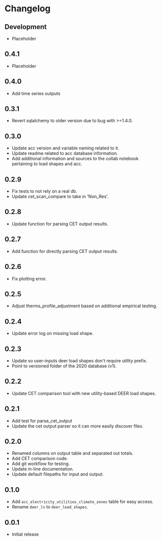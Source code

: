 Changelog
=========

Development
-----------

* Placeholder

0.4.1
-----


* Placeholder

0.4.0
-----


* Add time series outputs

0.3.1
-----


* Revert sqlalchemy to older version due to bug with >=1.4.0.

0.3.0
-----


* Update acc version and variable naming related to it.
* Update readme related to acc database information.
* Add additional information and sources to the collab notebook pertaining to load shapes and acc.

0.2.9
-----

* Fix tests to not rely on a real db. 
* Update cet_scan_compare to take in 'Non_Res'.

0.2.8
-----

* Update function for parsing CET output results.

0.2.7
-----

* Add function for directly parsing CET output results.

0.2.6
-----

* Fix plotting error.

0.2.5
-----

* Adjust therms_profile_adjustment based on additional empirical testing.

0.2.4
-----

* Update error log on missing load shape.

0.2.3
-----

* Update so user-inputs deer load shapes don't require utility prefix. 
* Point to versioned folder of the 2020 database (v1).

0.2.2
-----

* Update CET comparison tool with new utility-based DEER load shapes.

0.2.1
-----

* Add test for parse_cet_output
* Update the cet output parser so it can more easily discover files.

0.2.0
-----

* Renamed columns on output table and separated out totals.
* Add CET comparison code.
* Add git workflow for testing.
* Update in-line documentation.
* Update default filepaths for input and output.

0.1.0
-----

* Add `acc_electricity_utilities_climate_zones` table for easy access.
* Rename `deer_ls` to `deer_load_shapes`.

0.0.1
-----

* Initial release
